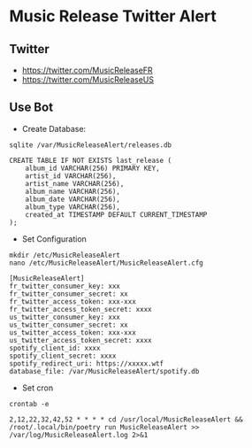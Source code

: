 # Music Release Twitter Alert

## Twitter

- https://twitter.com/MusicReleaseFR
- https://twitter.com/MusicReleaseUS

## Use Bot

- Create Database:

```
sqlite /var/MusicReleaseAlert/releases.db
```

```
CREATE TABLE IF NOT EXISTS last_release (
    album_id VARCHAR(256) PRIMARY KEY,
    artist_id VARCHAR(256),
    artist_name VARCHAR(256),
    album_name VARCHAR(256),
    album_date VARCHAR(256),
    album_type VARCHAR(256),
    created_at TIMESTAMP DEFAULT CURRENT_TIMESTAMP
);
```


- Set Configuration

```
mkdir /etc/MusicReleaseAlert
nano /etc/MusicReleaseAlert/MusicReleaseAlert.cfg
```

```
[MusicReleaseAlert]
fr_twitter_consumer_key: xxx
fr_twitter_consumer_secret: xx
fr_twitter_access_token: xxx-xxx
fr_twitter_access_token_secret: xxxx
us_twitter_consumer_key: xxx
us_twitter_consumer_secret: xx
us_twitter_access_token: xxx-xxx
us_twitter_access_token_secret: xxxx
spotify_client_id: xxxx
spotify_client_secret: xxxx
spotify_redirect_uri: https://xxxxx.wtf
database_file: /var/MusicReleaseAlert/spotify.db
```

- Set cron

```
crontab -e
```

```
2,12,22,32,42,52 * * * * cd /usr/local/MusicReleaseAlert && /root/.local/bin/poetry run MusicReleaseAlert >> /var/log/MusicReleaseAlert.log 2>&1
```
